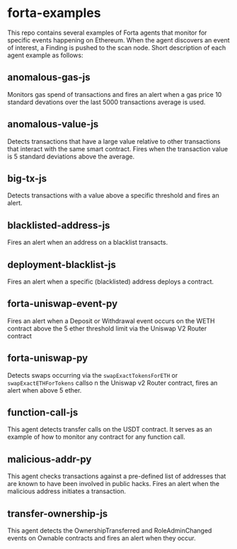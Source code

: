 # forta-examples
This repo contains several examples of Forta agents that monitor for specific events happening on Ethereum. When the agent discovers an event of interest, a Finding is pushed to the scan node. Short description of each agent example as follows:

## anomalous-gas-js
Monitors gas spend of transactions and fires an alert when a gas price 10 standard devations over the last 5000 transactions average is used.

## anomalous-value-js
Detects transactions that have a large value relative to other transactions that interact with the same smart contract. Fires when the transaction value is 5 standard deviations above the average.

## big-tx-js
Detects transactions with a value above a specific threshold and fires an alert.

## blacklisted-address-js
Fires an alert when an address on a blacklist transacts.

## deployment-blacklist-js
Fires an alert when a specific (blacklisted) address deploys a contract.

## forta-uniswap-event-py
Fires an alert when a Deposit or Withdrawal event occurs on the WETH contract above the 5 ether threshold limit via the Uniswap V2 Router contract

## forta-uniswap-py
Detects swaps occurring via the `swapExactTokensForETH` or `swapExactETHForTokens` callso n the Uniswap v2 Router contract, fires an alert when above 5 ether.

## function-call-js
This agent detects transfer calls on the USDT contract. It serves as an example of how to monitor any contract for any function call.


## malicious-addr-py
This agent checks transactions against a pre-defined list of addresses that are known to have been involved in public hacks. Fires an alert when the malicious address initiates a transaction.

## transfer-ownership-js
This agent detects the OwnershipTransferred and RoleAdminChanged events on Ownable contracts and fires an alert when they occur.